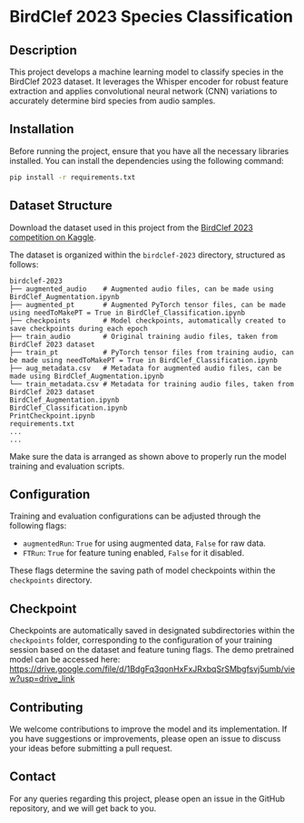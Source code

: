 # BirdClef 2023 Species Classification

## Description
This project develops a machine learning model to classify species in the BirdClef 2023 dataset. It leverages the Whisper encoder for robust feature extraction and applies convolutional neural network (CNN) variations to accurately determine bird species from audio samples.

## Installation

Before running the project, ensure that you have all the necessary libraries installed. You can install the dependencies using the following command:

```bash
pip install -r requirements.txt
```

## Dataset Structure

Download the dataset used in this project from the [BirdClef 2023 competition on Kaggle](https://www.kaggle.com/competitions/birdclef-2023/data).

The dataset is organized within the `birdclef-2023` directory, structured as follows:

```
birdclef-2023
├── augmented_audio    # Augmented audio files, can be made using BirdClef_Augmentation.ipynb
├── augmented_pt       # Augmented PyTorch tensor files, can be made using needToMakePT = True in BirdClef_Classification.ipynb
├── checkpoints        # Model checkpoints, automatically created to save checkpoints during each epoch
├── train_audio        # Original training audio files, taken from BirdClef 2023 dataset
├── train_pt           # PyTorch tensor files from training audio, can be made using needToMakePT = True in BirdClef_Classification.ipynb
├── aug_metadata.csv   # Metadata for augmented audio files, can be made using BirdClef_Augmentation.ipynb
└── train_metadata.csv # Metadata for training audio files, taken from BirdClef 2023 dataset
BirdClef_Augmentation.ipynb
BirdClef_Classification.ipynb
PrintCheckpoint.ipynb
requirements.txt
...
...
```

Make sure the data is arranged as shown above to properly run the model training and evaluation scripts.

## Configuration

Training and evaluation configurations can be adjusted through the following flags:

- `augmentedRun`: `True` for using augmented data, `False` for raw data.
- `FTRun`: `True` for feature tuning enabled, `False` for it disabled.

These flags determine the saving path of model checkpoints within the `checkpoints` directory.

## Checkpoint

Checkpoints are automatically saved in designated subdirectories within the `checkpoints` folder, corresponding to the configuration of your training session based on the dataset and feature tuning flags.
The demo pretrained model can be accessed here: https://drive.google.com/file/d/1BdgFq3qonHxFxJRxbqSrSMbgfsvj5umb/view?usp=drive_link


## Contributing

We welcome contributions to improve the model and its implementation. If you have suggestions or improvements, please open an issue to discuss your ideas before submitting a pull request.

## Contact

For any queries regarding this project, please open an issue in the GitHub repository, and we will get back to you.

